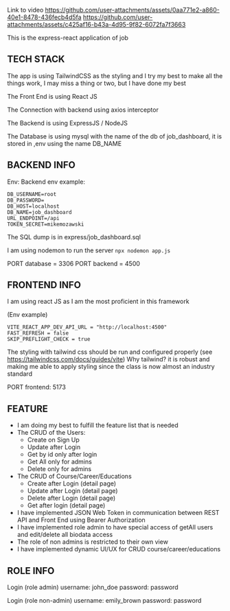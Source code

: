 
Link to video
https://github.com/user-attachments/assets/0aa771e2-a860-40e1-8478-436fecb4d5fa
https://github.com/user-attachments/assets/c425af16-b43a-4d95-9f82-6072fa7f3663

This is the express-react application of job

## TECH STACK

The app is using TailwindCSS as the styling and I try my best to make all the things work, I may miss a thing or two, but I have done my best

The Front End is using React JS

The Connection with backend using axios interceptor

The Backend is using ExpressJS / NodeJS

The Database is using mysql with the name of the db of job_dashboard, it is stored in ,env using the name DB_NAME

## BACKEND INFO

Env:
Backend env example:
```
DB_USERNAME=root
DB_PASSWORD=
DB_HOST=localhost
DB_NAME=job_dashboard
URL_ENDPOINT=/api
TOKEN_SECRET=mikemozawski
```

The SQL dump is in express/job_dashboard.sql 

I am using nodemon to run the server `npx nodemon app.js`

PORT database = 3306
PORT backend = 4500

## FRONTEND INFO
I am using react JS as I am the most proficient in this framework

(Env example)
```
VITE_REACT_APP_DEV_API_URL = "http://localhost:4500"
FAST_REFRESH = false
SKIP_PREFLIGHT_CHECK = true
```

The styling with tailwind css should be run and configured properly (see https://tailwindcss.com/docs/guides/vite)
Why tailwind? it is robust and making me able to apply styling since the class is now almost an industry standard

PORT frontend: 5173

## FEATURE
* I am doing my best to fulfill the feature list that is needed
* The CRUD of the Users:
  * Create on Sign Up
  * Update after Login
  * Get by id only after login
  * Get All only for admins
  * Delete only for admins
* The CRUD of Course/Career/Educations
  * Create after Login (detail page)
  * Update after Login (detail page)
  * Delete after Login (detail page)
  * Get after login (detail page)
* I have implemented JSON Web Token in communication between REST API and Front End using Bearer Authorization
* I have implemented role admin to have special access of getAll users and edit/delete all biodata access
* The role of non admins is restricted to their own view
* I have implemented dynamic UI/UX for CRUD course/career/educations

## ROLE INFO
Login (role admin)
username: john_doe
password: password

Login (role non-admin)
username: emily_brown
password: password
